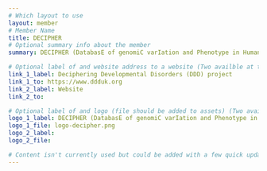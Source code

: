 ```yaml
---
# Which layout to use
layout: member
# Member Name
title: DECIPHER
# Optional summary info about the member
summary: DECIPHER (DatabasE of genomiC varIation and Phenotype in Humans using Ensembl Resources) is an interactive web-based database which incorporates a suite of tools designed to aid the interpretation of genomic variants.  It is widely used to support clinical practice in the UK NHS, to support the Deciphering Developmental Disorders (DDD) project , and to support an international network of clinicians and researchers working with predominantly rare diseases.

# Optional label of and website address to a website (Two availble at the moment)
link_1_label: Deciphering Developmental Disorders (DDD) project
link_1_to: https://www.ddduk.org
link_2_label: Website
link_2_to:

# Optional label of and logo (file should be added to assets) (Two availble at the moment).
logo_1_label: DECIPHER (DatabasE of genomiC varIation and Phenotype in Humans using Ensembl Resources)
logo_1_file: logo-decipher.png
logo_2_label:
logo_2_file:

# Content isn't currently used but could be added with a few quick updates if needed to allow for pages
---
```


